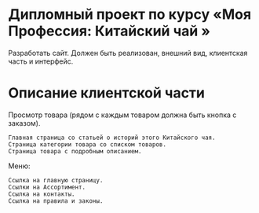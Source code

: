 # Дипломный проект по курсу «Моя Профессия: Китайский чай »
Разработать сайт. Должен быть реализован, внешний вид, клиентская часть и интерфейс.
# Описание клиентской части

Просмотр товара (рядом с каждым товаром должна быть кнопка c заказом).

    Главная страница со статьей о историй этого Китайского чая.
    Страница категории товара со списком товаров.
    Страница товара с подробным описанием.

Меню:

    Ссылка на главную страницу.
    Ссылки на Ассортимент.
    Ссылка на контакты.
    Сcылка на правила и законы.

